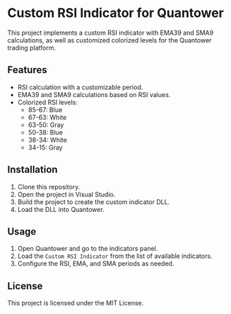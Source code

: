 # Custom RSI Indicator for Quantower

This project implements a custom RSI indicator with EMA39 and SMA9 calculations, as well as customized colorized levels for the Quantower trading platform.

## Features
- RSI calculation with a customizable period.
- EMA39 and SMA9 calculations based on RSI values.
- Colorized RSI levels:
  - 85-67: Blue
  - 67-63: White
  - 63-50: Gray
  - 50-38: Blue
  - 38-34: White
  - 34-15: Gray

## Installation
1. Clone this repository.
2. Open the project in Visual Studio.
3. Build the project to create the custom indicator DLL.
4. Load the DLL into Quantower.

## Usage
1. Open Quantower and go to the indicators panel.
2. Load the `Custom RSI Indicator` from the list of available indicators.
3. Configure the RSI, EMA, and SMA periods as needed.

## License
This project is licensed under the MIT License.
